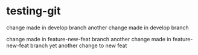 testing-git
===========


change made in develop branch
another change made in develop branch

change made in feature-new-feat branch
another change made in feature-new-feat branch
yet another change to new feat
